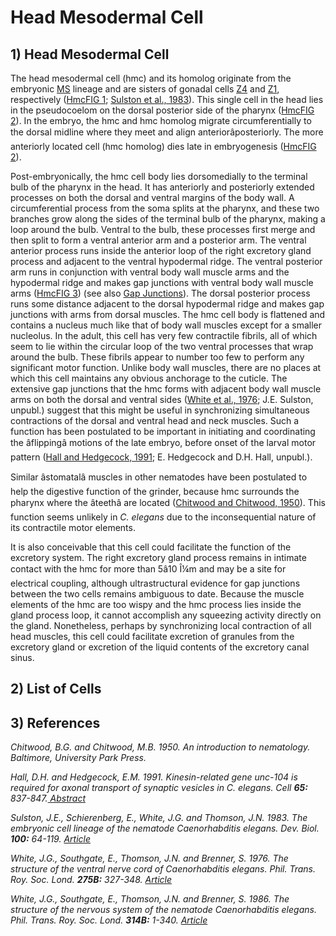 # Head Mesodermal Cell

## 1) Head Mesodermal Cell

<p>The head mesodermal cell (hmc) and its homolog originate from the embryonic <a href="http://www.wormbase.org/species/c_elegans/anatomy_term/WBbt:0004458" target="_blank">MS</a> lineage and are sisters of gonadal cells <a href="http://www.wormbase.org/species/c_elegans/anatomy_term/WBbt:0004574" target="_blank">Z4</a> and <a href="http://www.wormbase.org/species/c_elegans/anatomy_term/WBbt:0004577" target="_blank">Z1</a>, respectively (<a href="#HmcFIG1">HmcFIG 1</a>; <a href="#Sulston1983">Sulston et al., 1983</a>). This single cell in the head lies in the pseudocoelom on the dorsal posterior side of the pharynx (<a href="#HmcFIG2">HmcFIG 2</a>). In the embryo, the hmc and hmc homolog migrate circumferentially to the dorsal midline where they meet and align anteriorâposteriorly. The more anteriorly located cell (hmc homolog) dies late in embryogenesis (<a href="#HmcFIG2">HmcFIG 2</a>). </p>

<p>Post-embryonically, the hmc cell body lies dorsomedially to the terminal bulb of the pharynx in the head. It has anteriorly and posteriorly extended processes on both the dorsal and ventral margins of the body wall. A circumferential process from the soma splits at the  pharynx, and these two branches grow along the sides of the terminal bulb of the pharynx, making a loop around the bulb. Ventral to the bulb, these processes first merge and then split to form a ventral anterior arm and a posterior arm. The ventral anterior process runs inside the anterior loop of the right excretory gland process and adjacent to the ventral hypodermal ridge. The ventral posterior arm runs in conjunction with ventral body wall muscle arms and the hypodermal ridge and makes gap junctions with ventral body wall muscle arms (<a href="#HmcFIG3">HmcFIG 3</a>) (see also <a href="https://www.wormatlas.org/hermaphrodite/gapjunctions/Gapjunctframeset.html" target="_blank">Gap Junctions</a>). The dorsal posterior process runs some distance adjacent to the dorsal hypodermal ridge and makes gap junctions with arms from dorsal muscles. The hmc cell body is flattened and contains a nucleus much like that of body wall muscles except for a smaller nucleolus. In the adult, this cell has very few contractile fibrils, all of which seem to lie within the circular loop of the two ventral processes that wrap around the bulb. These fibrils appear to number too few to perform any significant motor function. Unlike body wall muscles, there are no places at which this cell maintains any obvious anchorage to the cuticle. The extensive gap junctions that the hmc forms with adjacent body wall muscle arms on both the dorsal and ventral sides (<a href="#White1976">White et al., 1976</a>; J.E. Sulston, unpubl.) suggest that this might be useful in synchronizing simultaneous contractions of the dorsal and ventral head and neck muscles. Such a function has been postulated to be important in initiating and coordinating the âflippingâ motions of the late embryo, before onset of the larval motor pattern (<a href="#Hall1991">Hall and Hedgecock, 1991</a>; E. Hedgecock and D.H. Hall, unpubl.). </p>

<p>Similar âstomatalâ muscles in other nematodes have been postulated to help the digestive function of the grinder, because hmc surrounds the pharynx where the âteethâ are located (<a href="#Chitwood1950">Chitwood and Chitwood, 1950</a>). This function seems unlikely in <em>C. elegans </em>due to the inconsequential nature of its contractile motor elements. </p>

<p>It is also conceivable that this cell could facilitate the function of the excretory system. The right excretory gland process remains in intimate contact with the hmc for more than 5â10 Î¼m and may be a site for electrical coupling, although ultrastructural evidence for gap junctions between the two cells remains ambiguous to date. Because the muscle elements of the hmc are too wispy and the hmc process lies inside the gland process loop, it cannot accomplish any squeezing activity directly on the gland. Nonetheless, perhaps by synchronizing local contraction of all head muscles, this cell could facilitate excretion of granules from the excretory gland or excretion of the liquid contents of the excretory canal sinus.</p>

## 2) List of Cells

## 3) References

_<p><a id="Chitwood1950" name="Chitwood1950"></a>Chitwood, B.G. and Chitwood, M.B. 1950. An introduction to nematology. Baltimore, University Park Press.</p>_

_<p><a id="Hall1991" name="Hall1991"></a>Hall, D.H. and Hedgecock, E.M. 1991. Kinesin-related gene <em>unc-104</em> is required for axonal transport of synaptic vesicles in <em>C. elegans</em>. Cell <strong>65:</strong> 837-847.<a href="http://dx.doi.org/10.1016/0092-8674(91)90391-B" target="_blank"> Abstract</a></p>_

_<p><a id="Sulston1983" name="Sulston1983"></a>Sulston, J.E., Schierenberg, E., White, J.G. and Thomson, J.N. 1983. The embryonic cell lineage of the nematode <em>Caenorhabditis elegans</em>. Dev. Biol. <strong>100:</strong> 64-119. <a href="https://www.wormatlas.org/ver1/Sulstonemblin_1983/toc.html" target="_blank">Article</a></p>_

_<p><a id="White1976" name="White1976"></a>White, J.G., Southgate, E., Thomson, J.N. and Brenner, S. 1976. The structure of the ventral nerve cord of <em>Caenorhabditis elegans</em>. Phil. Trans. Roy. Soc. Lond. <strong>275B:</strong> 327-348. <a href="https://www.wormatlas.org/ver1/WhitestructureVNC_1976/toc1.html" target="_blank">Article</a>  </p>_

_<p><a id="White1986" name="White1986"></a>White, J.G., Southgate, E., Thomson, J.N. and Brenner, S. 1986. The structure of the nervous system of the nematode <em>Caenorhabditis elegans</em>. Phil. Trans. Roy. Soc. Lond. <strong>314B:</strong> 1-340. <a href="https://www.wormatlas.org/ver1/MoW_built0.92/toc.html" target="_blank">Article</a>  </p>_

